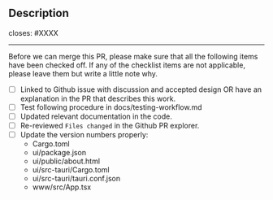 <!-- < < < < < < < < < < < < < < < < < < < < < < < < < < < < < < < < < ☺
v                               ✰  Thanks for creating a PR! ✰
v    Before hitting that submit button please review the checkboxes.
v    If a checkbox is n/a - please still include it but + a little note why
☺ > > > > > > > > > > > > > > > > > > > > > > > > > > > > > > > > >  -->

## Description

<!-- Add a description of the changes that this PR introduces and the files that
are the most critical to review.
-->

closes: #XXXX

---

Before we can merge this PR, please make sure that all the following items have been
checked off. If any of the checklist items are not applicable, please leave them but
write a little note why.

- [ ] Linked to Github issue with discussion and accepted design OR have an explanation in the PR that describes this work.
- [ ] Test following procedure in docs/testing-workflow.md
- [ ] Updated relevant documentation in the code.
- [ ] Re-reviewed `Files changed` in the Github PR explorer.
- [ ] Update the version numbers properly:
   * Cargo.toml
   * ui/package.json
   * ui/public/about.html
   * ui/src-tauri/Cargo.toml
   * ui/src-tauri/tauri.conf.json
   * www/src/App.tsx
